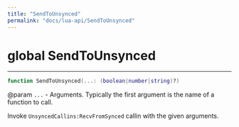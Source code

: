 ```yaml
---
title: "SendToUnsynced"
permalink: "docs/lua-api/SendToUnsynced"
---
```


# global SendToUnsynced

---

```lua
function SendToUnsynced(...: (boolean|number|string)?)
```
@param `...` - Arguments. Typically the first argument is the name of a function to call.







Invoke `UnsyncedCallins:RecvFromSynced` callin with the given arguments.

